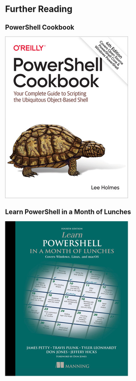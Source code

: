 # Further Reading

## PowerShell Cookbook
![PowerShell Cookbook](./images/pscookbook.jpg)

## Learn PowerShell in a Month of Lunches
![Learn PowerShell in a Month of Lunches](./images/psmonthoflunches.jpg)